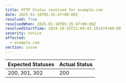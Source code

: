 ```yaml
---
title: HTTP Status resolved for example.com
date: 2025-01-10T05:35:47+00:00Z
resolved: True
resolvedWhen: 2025-01-10T05:35:47+00:00Z
resolvedStartTime: 2024-10-25T21:09:43.191474+00:00
severity: notice
affected:
  - example.com
section: issue
---
```


| Expected Statuses | Actual Status  |
|-------------------|----------------|
| 200, 301, 302 | 200 |
